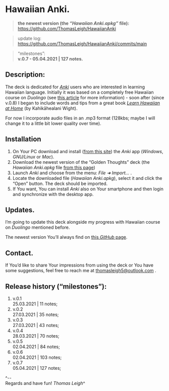 Hawaiian Anki.
=======================

> **the newest version (the *“Hawaiian Anki.apkg”* file):**   
https://github.com/ThomasLeigh/HawaiianAnki

> update log:   
https://github.com/ThomasLeigh/HawaiianAnki/commits/main

> “milestones”:  
**v.0.7 - 05.04.2021 | 127 notes.**  


## Description:
The deck is dedicated for *[Anki][7]* users who are interested in learning Hawaiian language. Initially it was based on a completely free Hawaiian course on *Duolingo* (see [this article][1] for more information) - soon after (since v.0.8) I began to include words and tips from a great book *[Learn Hawaiian at Home][8]* (by Kahikāhealani Wight).

For now I incorporate audio files in an .mp3 format (128kbs; maybe I will change it to a little bit lower quality over time).


## Installation
1. On Your PC download and install ([from this site][7]) the *Anki* app (*Windows*, *GNU/Linux* or *Mac*).
2. Download the newest version of the “Golden Thoughts” deck (the *Hawaiian Anki.apkg* file [from this page][6])
3. Launch *Anki* and choose from the menu: *File ➜ Import...* .
4. Locate the downloaded file (*Hawaiian Anki.apkg*), select it and click the “Open” button. The deck should be imported.
5. If You want, You can install *Anki* also on Your smartphone and then login and synchronize with the desktop app.


## Updates.
I’m going to update this deck alongside my progress with Hawaiian course on *Duolingo* mentioned before.

The newest version You’ll always find on [this *GitHub* page][6b].


## Contact.
If You’d like to share Your impressions from using the deck or You have some suggestions, feel free to reach me at <thomasleigh5@outlook.com> .





## Release history (“milestones”):
1. v.0.1  
25.03.2021 | 11 notes;
2. v.0.2  
27.03.2021 | 35 notes;
3. v.0.3  
27.03.2021 | 43 notes;
4. v.0.4  
28.03.2021 | 70 notes;
5. v.0.5  
02.04.2021 | 84 notes;
6. v.0.6  
02.04.2021 | 103 notes;
7. v.0.7  
05.04.2021 | 127 notes;



^--  
Regards and have fun!
*Thomas Leigh*^







[1]: https://lifehacker.com/learn-the-hawaiian-and-navajo-languages-on-duolingo-1829555019
	"“Learn the Hawaiian and Navajo Languages on Duolingo.”"

[6]: https://github.com/ThomasLeigh/HawaiianAnki/raw/main/Hawaiian%20Anki.apkg

[6b]: https://github.com/ThomasLeigh/HawaiianAnki

[7]: https://apps.ankiweb.net#download

[8]: https://1lib.pl/book/2086284/39417e
	"“Learn Hawaiian at Home” by Kahikāhealani Wight."
